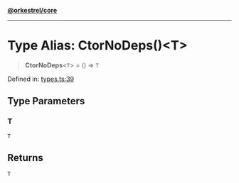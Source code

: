 [**@orkestrel/core**](../index.md)

***

# Type Alias: CtorNoDeps()\<T\>

> **CtorNoDeps**\<`T`\> = () => `T`

Defined in: [types.ts:39](https://github.com/orkestrel/core/blob/7cc3e19bc4a1e6f96f153d7b931686981208a465/src/types.ts#L39)

## Type Parameters

### T

`T`

## Returns

`T`
